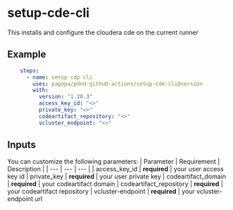 # setup-cde-cli
This installs and configure the cloudera cde on the current runner

## Example
```yaml
    steps:
      - name: setup cdp cli
        uses: pagopa/pdnd-github-actions/setup-cde-cli@version
        with:
          version: "1.20.3"
          access_key_id: "<>"
          private_key: "<>"
          codeartifact_repository: "<>"
          vcluster_endpoint: "<>"

```
## Inputs
You can customize the following parameters:
| Parameter | Requirement | Description |
| --- | --- | --- |
| access_key_id | **required** | your user access key id
| private_key | **required** | your user private key
| codeartifact_domain | **required** | your codeartifact domain
| codeartifact_repository | **required** | your codeartifact repository
| vcluster-endpoint | **required** | your vcluster-endpoint url